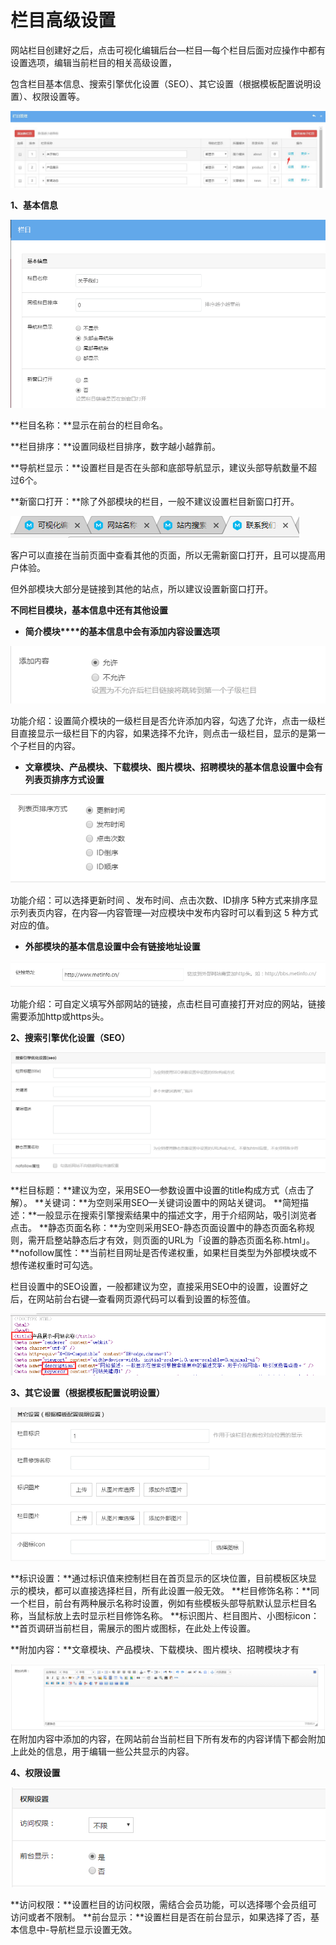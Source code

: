 # 栏目高级设置

网站栏目创建好之后，点击可视化编辑后台—栏目—每个栏目后面对应操作中都有设置选项，编辑当前栏目的相关高级设置，

包含栏目基本信息、搜索引擎优化设置（SEO）、其它设置（根据模板配置说明设置）、权限设置等。

![图片关键词](assets/1549955457394205.jpg)

**1、基本信息**

**![图片关键词](assets/1549955620193353.png)**

**栏目名称：**显示在前台的栏目命名。

**栏目排序：**设置同级栏目排序，数字越小越靠前。

**导航栏显示：**设置栏目是否在头部和底部导航显示，建议头部导航数量不超过6个。

**新窗口打开：**除了外部模块的栏目，一般不建议设置栏目新窗口打开。

![图片关键词](assets/1549955651461464.png)

客户可以直接在当前页面中查看其他的页面，所以无需新窗口打开，且可以提高用户体验。

但外部模块大部分是链接到其他的站点，所以建议设置新窗口打开。

**不同栏目模块，基本信息中还有其他设置**

- **简介模块****的基本信息中会有添加内容设置选项**

**![图片关键词](assets/1549955772516602.png)**

功能介绍：设置简介模块的一级栏目是否允许添加内容，勾选了允许，点击一级栏目直接显示一级栏目下的内容，如果选择不允许，则点击一级栏目，显示的是第一个子栏目的内容。

- **文章模块、产品模块、下载模块、图片模块、招聘模块的基本信息设置中会有列表页排序方式设置**

![图片关键词](assets/1549955921846541.png)

功能介绍：可以选择更新时间 、发布时间、点击次数、ID排序 5种方式来排序显示列表页内容，在内容—内容管理—对应模块中发布内容时可以看到这 5 种方式对应的值。

- **外部模块的基本信息设置中会有链接地址设置**

![图片关键词](assets/1549956066104816.png)

功能介绍：可自定义填写外部网站的链接，点击栏目可直接打开对应的网站，链接需要添加http或https头。

**2、搜索引擎优化设置（SEO）**

![图片关键词](assets/1549956181519009.png)

**栏目标题：**建议为空，采用SEO—参数设置中设置的title构成方式（点击了解）。
**关键词：**为空则采用SEO—关键词设置中的网站关键词。
**简短描述：**一般显示在搜索引擎搜索结果中的描述文字，用于介绍网站，吸引浏览者点击。
**静态页面名称：**为空则采用SEO-静态页面设置中的静态页面名称规则，需开启整站静态后才有效，则页面的URL为「设置的静态页面名称.html」。
**nofollow属性：**当前栏目网址是否传递权重，如果栏目类型为外部模块或不想传递权重时可勾选。

栏目设置中的SEO设置，一般都建议为空，直接采用SEO中的设置，设置好之后，在网站前台右键—查看网页源代码可以看到设置的标签值。

![图片关键词](assets/1549956225471752.png)

**3、其它设置（根据模板配置说明设置）**

![图片关键词](assets/1549956319595388.png)

**标识设置：**通过标识值来控制栏目在首页显示的区块位置，目前模板区块显示的模块，都可以直接选择栏目，所有此设置一般无效。
**栏目修饰名称：**同一个栏目，前台有两种展示名称时设置，例如有些模板头部导航默认显示栏目名称，当鼠标放上去时显示栏目修饰名称。
**标识图片、栏目图片、小图标icon：**首页调研当前栏目，需展示的图片或图标，在此处上传设置。

**附加内容：**文章模块、产品模块、下载模块、图片模块、招聘模块才有

![图片关键词](assets/1549956422105870.png)在附加内容中添加的内容，在网站前台当前栏目下所有发布的内容详情下都会附加上此处的信息，用于编辑一些公共显示的内容。

**4、权限设置**

![图片关键词](assets/1549956507671459.png)

**访问权限：**设置栏目的访问权限，需结合会员功能，可以选择哪个会员组可访问或者不限制。
**前台显示：**设置栏目是否在前台显示，如果选择了否，基本信息中-导航栏显示设置无效。